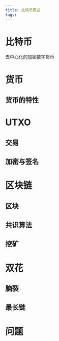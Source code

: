 ```yaml
---
title: 比特币概述
tags:
---
```


# 比特币
去中心化的加密数字货币

# 货币
## 货币的特性

# UTXO
## 交易
## 加密与签名

# 区块链
## 区块
## 共识算法
## 挖矿

# 双花
## 脑裂
## 最长链

# 问题
